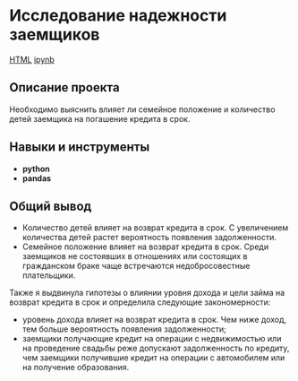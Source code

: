 # Исследование надежности заемщиков

[HTML](https://github.com/LiliaBB/Portfolio/blob/main/Исследование%20надежности%20заемщиков/проект%20Надежность%20заемщиков.html) 
[ipynb](https://github.com/LiliaBB/Portfolio/blob/main/Исследование%20надежности%20заемщиков/проект%20Надежность%20заемщиков.ipynb)

## Описание проекта

Необходимо выяснить влияет ли семейное положение и количество детей заемщика на погашение кредита в срок.


## Навыки и инструменты

- **python**
- **pandas**

##

## Общий вывод

- Количество детей влияет на возврат кредита в срок. С увеличением количества детей растет вероятность появления задолженности.
- Семейное положение влияет на возврат кредита в срок. Среди заемщиков не состоявших в отношениях или состоящих в гражданском браке чаще встречаются недобросовестные плательщики.

Также я выдвинула гипотезы о влиянии уровня дохода и цели займа на возврат кредита в срок и определила следующие закономерности:

- уровень дохода влияет на возврат кредита в срок. Чем ниже доход, тем больше вероятность появления задолженности;
- заемщики получающие кредит на операции с недвижимостью или на проведение свадьбы реже допускают задолженность по кредиту, чем заемщики получившие кредит на операции с автомобилем или на получение образования.
